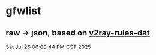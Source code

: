 # gfwlist
## raw -> json, based on [v2ray-rules-dat](https://github.com/Loyalsoldier/v2ray-rules-dat)
Sat Jul 26 06:00:44 PM CST 2025

